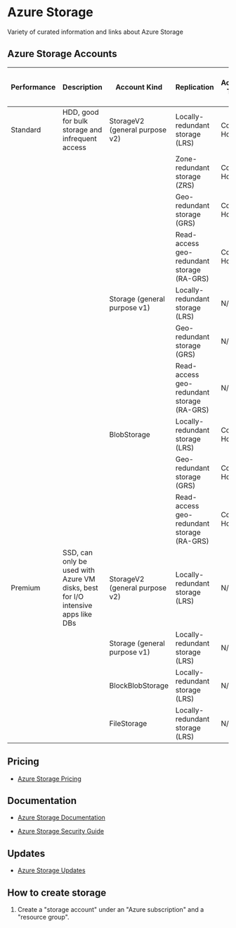 # Azure Storage

Variety of curated information and links about Azure Storage

## Azure Storage Accounts

| Performance | Description | Account Kind | Replication | Access Tier | Data Lake Storage Gen2 |
|--------------|-------------|-------------|-------------|-------------|------------------------|
|Standard|HDD, good for bulk storage and infrequent access|StorageV2 (general purpose v2)|Locally-redundant storage (LRS)                   |Cool, Hot|Available|
|        |                                                |                              |Zone-redundant storage (ZRS)                       |Cool, Hot|Available|
|        |                                                |                              |Geo-redundant storage (GRS)                       |Cool, Hot|Available|
|        |                                                |                              |Read-access geo-redundant storage (RA-GRS)|Cool, Hot|Available|
|        |                                                |Storage (general purpose v1)  |Locally-redundant storage (LRS)                   |N/A      |N/A      |
|        |                                                |                              |Geo-redundant storage (GRS)                       |N/A      |N/A      |
|        |                                                |                              |Read-access geo-redundant storage (RA-GRS)         |N/A      |N/A      |
|        |                                                |BlobStorage                   |Locally-redundant storage (LRS)                   |Cool, Hot|Available|
|        |                                                |                              |Geo-redundant storage (GRS)                       |Cool, Hot|Available|
|        |                                                |                              |Read-access geo-redundant storage (RA-GRS)         |Cool, Hot|Available|
|Premium |SSD, can only be used with Azure VM disks, best for I/O intensive apps like DBs|StorageV2 (general purpose v2)|Locally-redundant storage (LRS)|N/A|Disabled|
|        | |Storage (general purpose v1)|Locally-redundant storage (LRS)|N/A|Disabled|
|        | |BlockBlobStorage|Locally-redundant storage (LRS)|N/A|Disabled|
|        | |FileStorage|Locally-redundant storage (LRS)|N/A|Disabled|

## Pricing

- [Azure Storage Pricing](https://azure.microsoft.com/en-us/pricing/details/storage/)

## Documentation

- [Azure Storage Documentation](https://docs.microsoft.com/en-us/azure/storage/)

- [Azure Storage Security Guide](https://docs.microsoft.com/en-us/azure/storage/common/storage-security-guide)

## Updates

- [Azure Storage Updates](https://azure.microsoft.com/en-us/updates/?product=storage)

## How to create storage

1. Create a "storage account" under an "Azure subscription" and a "resource group".


            
    

